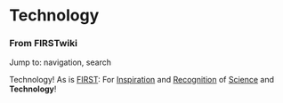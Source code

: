 # Technology

### From FIRSTwiki

Jump to: navigation, search

Technology! As is [FIRST](first): For
[Inspiration](Inspiration "Inspiration" ) and
[Recognition](Recognition "Recognition" ) of
[Science](Science "Science" ) and **Technology**!

